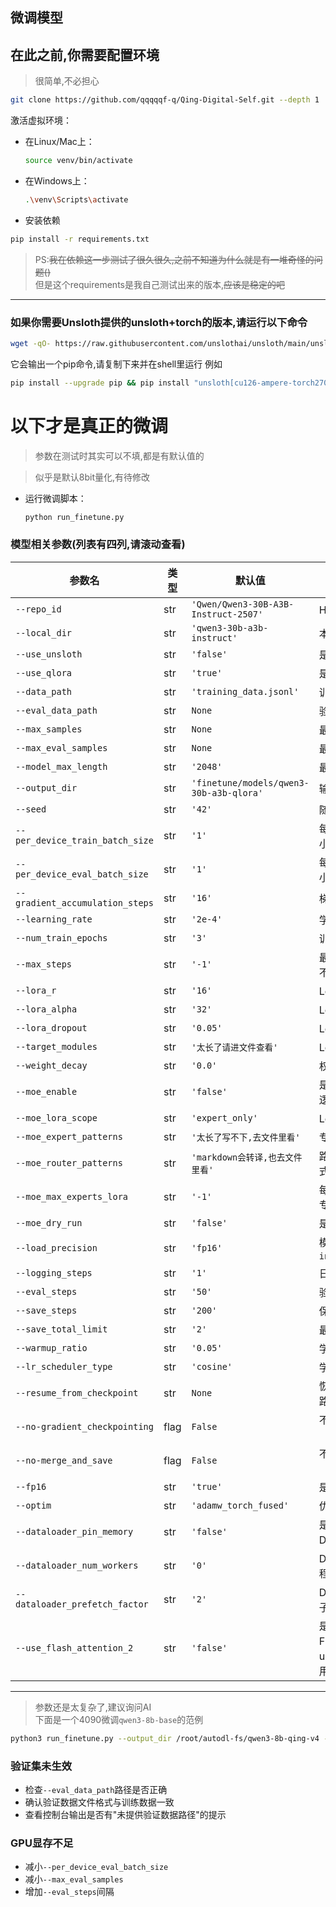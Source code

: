 ##  微调模型

## 在此之前,你需要配置环境
> 很简单,不必担心
```bash
git clone https://github.com/qqqqqf-q/Qing-Digital-Self.git --depth 1
```

  激活虚拟环境：

  * 在Linux/Mac上：

    ```bash
    source venv/bin/activate
    ```
  * 在Windows上：

    ```bash
    .\venv\Scripts\activate
    ```

* 安装依赖

```bash
pip install -r requirements.txt
```

> PS:~~我在依赖这一步测试了很久很久,之前不知道为什么就是有一堆奇怪的问题()~~  
> 但是这个requirements是我自己测试出来的版本,~~应该是稳定的吧~~

---

### 如果你需要Unsloth提供的unsloth+torch的版本,请运行以下命令
```bash
wget -qO- https://raw.githubusercontent.com/unslothai/unsloth/main/unsloth/_auto_install.py | python -
```
它会输出一个pip命令,请复制下来并在shell里运行
例如
```bash
pip install --upgrade pip && pip install "unsloth[cu126-ampere-torch270] @ git+https://github.com/unslothai/unsloth.git"
```

# 以下才是真正的微调

>参数在测试时其实可以不填,都是有默认值的  

> 似乎是默认8bit量化,有待修改  
* 运行微调脚本：

  ```bash
  python run_finetune.py
  ```
###  模型相关参数(列表有四列,请滚动查看)

| 参数名                             | 类型   | 默认值                                                         | 说明                              |            
| ------------------------------- | ---- | --------------------------------------------- | ------------------------------- | 
| `--repo_id`                     | str  | `'Qwen/Qwen3-30B-A3B-Instruct-2507'`                        | HF 仓库ID                         |            
| `--local_dir`                   | str  | `'qwen3-30b-a3b-instruct'`                                  | 本地模型目录                          |            
| `--use_unsloth`                 | str  | `'false'`                                                   | 是否使用 unsloth                    |            
| `--use_qlora`                   | str  | `'true'`                                                    | 是否使用 qlora                      |            
| `--data_path`                   | str  | `'training_data.jsonl'`                                     | 训练数据路径                          |            
| `--eval_data_path`              | str  | `None`                                                      | 验证数据文件路径                        |            
| `--max_samples`                 | str  | `None`                                                      | 最大训练样本数                         |            
| `--max_eval_samples`            | str  | `None`                                                      | 最大验证样本数                         |            
| `--model_max_length`            | str  | `'2048'`                                                    | 最大序列长度                          |            
| `--output_dir`                  | str  | `'finetune/models/qwen3-30b-a3b-qlora'`                     | 输出目录                            |            
| `--seed`                        | str  | `'42'`                                                      | 随机种子                            |            
| `--per_device_train_batch_size` | str  | `'1'`                                                       | 每设备训练批次大小                       |           
| `--per_device_eval_batch_size`  | str  | `'1'`                                                       | 每设备验证批次大小                       |            
| `--gradient_accumulation_steps` | str  | `'16'`                                                      | 梯度累积步数                          |            
| `--learning_rate`               | str  | `'2e-4'`                                                    | 学习率                             |            
| `--num_train_epochs`            | str  | `'3'`                                                       | 训练轮数                            |            
| `--max_steps`                   | str  | `'-1'`                                                      | 最大步数，-1表示不限制                    |            
| `--lora_r`                      | str  | `'16'`                                                      | LoRA 秩                          |            
| `--lora_alpha`                  | str  | `'32'`                                                      | LoRA alpha 值                    |           
| `--lora_dropout`                | str  | `'0.05'`                                                    | LoRA dropout 率                  |            
| `--target_modules`              | str  | `'太长了请进文件查看'`                                         | LoRA 目标模块                       |            
| `--weight_decay`                | str  | `'0.0'`                                                     | 权重衰减                            |            
| `--moe_enable`                  | str  | `'false'`                                                   | 是否启用 MoE 注入逻辑                   |            
| `--moe_lora_scope`              | str  | `'expert_only'`                                             | LoRA 注入范围                       |            
| `--moe_expert_patterns`         | str  | `'太长了写不下,去文件里看'`                                     | 专家线性层模式                         |            
| `--moe_router_patterns`         | str  | `'markdown会转译,也去文件里看'`                                | 路由/门控线性层模式                     |             
| `--moe_max_experts_lora`        | str  | `'-1'`                                                      | 每层注入 LoRA 的专家数上限                |            
| `--moe_dry_run`                 | str  | `'false'`                                                   | 是否为 Dry-Run                     |            
| `--load_precision`              | str  | `'fp16'`                                                    | 模型加载精度：`int8` / `int4` / `fp16` |            
| `--logging_steps`               | str  | `'1'`                                                       | 日志记录步数                          |            
| `--eval_steps`                  | str  | `'50'`                                                      | 验证间隔步数                          |            
| `--save_steps`                  | str  | `'200'`                                                     | 保存模型步数                          |            
| `--save_total_limit`            | str  | `'2'`                                                       | 最多保存模型数量                        |           
| `--warmup_ratio`                | str  | `'0.05'`                                                    | 学习率预热比例                         |            
| `--lr_scheduler_type`           | str  | `'cosine'`                                                  | 学习率调度器类型                        |            
| `--resume_from_checkpoint`      | str  | `None`                                                      | 恢复训练的检查点路径                      |            
| `--no-gradient_checkpointing`   | flag | `False`                                                     | 不使用梯度检查点（使用时加此参数）               |            
| `--no-merge_and_save`           | flag | `False`                                                     | 不合并并保存模型（使用时加此参数）               |            
| `--fp16`                        | str  | `'true'`                                                    | 是否使用 fp16                       |            
| `--optim`                       | str  | `'adamw_torch_fused'`                                       | 优化器名称                           |            
| `--dataloader_pin_memory`       | str  | `'false'`                                                   | 是否固定 DataLoader 内存              |            
| `--dataloader_num_workers`      | str  | `'0'`                                                       | DataLoader 工作线程数                |            
| `--dataloader_prefetch_factor`  | str  | `'2'`                                                       | DataLoader 预取因子                 |            
| `--use_flash_attention_2`       | str  | `'false'`                                                   | 是否使用 FlashAttention2(对unsloth无效) （使用时加此参数）           |            

---
> 参数还是太复杂了,建议询问AI  
> 下面是一个4090微调`qwen3-8b-base`的范例
```bash
python3 run_finetune.py --output_dir /root/autodl-fs/qwen3-8b-qing-v4 --local_dir qwen3-8b-base --data_path ./training_data_ruozhi.jsonl --eval_data_path ./training_data_ruozhi_eval.jsonl --use_qlora true --lora_dropout 0.05 --num_train_epochs 8 --per_device_train_batch_size 4 --per_device_eval_batch_size 4 --gradient_accumulation_steps 8 --learning_rate 2e-5 --lr_scheduler cosine --logging_steps 5 --eval_steps 40 --save_steps 200 --warmup_ratio 0.05 --dataloader_num_workers 16 --fp16 true --use_unsloth true --no-gradient_checkpointing --dataloader_prefetch_factor 4
```
### 验证集未生效
- 检查`--eval_data_path`路径是否正确
- 确认验证数据文件格式与训练数据一致
- 查看控制台输出是否有"未提供验证数据路径"的提示

### GPU显存不足
- 减小`--per_device_eval_batch_size`
- 减小`--max_eval_samples`
- 增加`--eval_steps`间隔